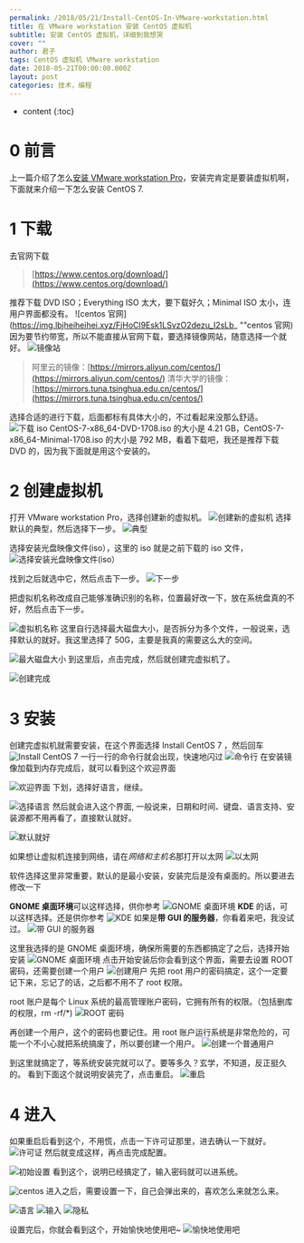 ```yaml
---
permalink: /2018/05/21/Install-CentOS-In-VMware-workstation.html
title: 在 VMware workstation 安装 CentOS 虚拟机
subtitle: 安装 CentOS 虚拟机，详细到我想哭
cover: ""
author: 君子
tags: CentOS 虚拟机 VMware workstation
date: 2018-05-21T00:00:00.000Z
layout: post
categories: 技术，编程
---
```


* content
{:toc}


#  0  前言
上一篇介绍了怎么[安装 VMware workstation Pro](https://weijunzii.github.io/2018/05/20/install-VMware-Workstation.html)，安装完肯定是要装虚拟机啊，下面就来介绍一下怎么安装 CentOS 7.

#  1  下载
去官网下载
>[https://www.centos.org/download/](https://www.centos.org/download/)

推荐下载 DVD ISO；Everything ISO 太大，要下载好久；Minimal ISO 太小，连用户界面都没有。
![centos 官网](https://img.lbjheiheihei.xyz/FjHoCl9Esk1LSvzO2dezu_I2sLb_ ""centos 官网)
因为要节约带宽，所以不能直接从官网下载，要选择镜像网站，随意选择一个就好。
![镜像站](https://img.lbjheiheihei.xyz/FlW2g9mGkpBH53u0UXr30H5nHIEF "镜像站")

>阿里云的镜像：[https://mirrors.aliyun.com/centos/](https://mirrors.aliyun.com/centos/)
>清华大学的镜像：[https://mirrors.tuna.tsinghua.edu.cn/centos/](https://mirrors.tuna.tsinghua.edu.cn/centos/)

选择合适的进行下载，后面都标有具体大小的，不过看起来没那么舒适。
![下载 iso](https://img.lbjheiheihei.xyz/FiDpD4nadzizwNQuLo6jI_RfsgpZ "下载 iso")
CentOS-7-x86_64-DVD-1708.iso 的大小是 4.21 GB，CentOS-7-x86_64-Minimal-1708.iso 的大小是 792 MB，看着下载吧，我还是推荐下载 DVD 的，因为我下面就是用这个安装的。

#  2  创建虚拟机
打开 VMware workstation Pro，选择创建新的虚拟机。
![创建新的虚拟机](https://img.lbjheiheihei.xyz/Fgu8nJ2aFZDlC8A44cOikWzs6x_9 "创建新的虚拟机")
选择默认的典型，然后选择下一步。
![典型](https://img.lbjheiheihei.xyz/Fr7BN7yX9cRlOayPc7-XeEJ_lpNe "典型")

选择安装光盘映像文件(iso），这里的 iso 就是之前下载的 iso 文件，
![选择安装光盘映像文件(iso）](https://img.lbjheiheihei.xyz/Fo17TTE8IOl40kSuaYdAmerDBUff "选择安装光盘映像文件(iso）")

找到之后就选中它，然后点击下一步。
![下一步](https://img.lbjheiheihei.xyz/FrCI1wuQyzw8nPCV9Vs4oRAWIAam "下一步")

把虚拟机名称改成自己能够准确识别的名称，位置最好改一下，放在系统盘真的不好，然后点击下一步。

![虚拟机名称](https://img.lbjheiheihei.xyz/Ftk5bttNldq40dmplhMgY015SBpr "")
这里自行选择最大磁盘大小，是否拆分为多个文件，一般说来，选择默认的就好。我这里选择了 50G，主要是我真的需要这么大的空间。

![最大磁盘大小](https://img.lbjheiheihei.xyz/Fj4vBM8IuhzkBMAkVC5U3z5jPqhr "最大磁盘大小")
到这里后，点击完成，然后就创建完虚拟机了。

![创建完成](https://img.lbjheiheihei.xyz/Fq6cLXiHg3OUyx7GiZj0AlalBtOA "创建完成")

#  3 安装 
创建完虚拟机就需要安装，在这个界面选择 Install CentOS 7 ，然后回车
![Install CentOS 7](https://img.lbjheiheihei.xyz/Fty0GL2w1hWJ4C7suIAMI1Hdw_3n "Install CentOS 7")
一行一行的命令行就会出现，快速地闪过
![命令行](https://img.lbjheiheihei.xyz/FhnI9D3cSxPyIu-wXiFP6y-3h9OC "命令行")
在安装镜像加载到内存完成后，就可以看到这个欢迎界面

![欢迎界面](https://img.lbjheiheihei.xyz/Ftni_yFQBiIPxkIgFOVkNVc6uQ6s "欢迎界面")
下划，选择好语言，继续。

![选择语言](https://img.lbjheiheihei.xyz/FtUJTtkxS2cCNvKsKXldd9OzqG9T "选择语言")
然后就会进入这个界面, 一般说来，日期和时间、键盘、语言支持、安装源都不用再看了，直接默认就好。

![默认就好](https://img.lbjheiheihei.xyz/FvS2szEzLdA2NEf69pCXRS__Zxiy "默认就好")

如果想让虚拟机连接到网络，请在*网络和主机名*那打开以太网
![以太网](https://img.lbjheiheihei.xyz/FutcZwTpL6C8unQHB4eVvr-7xXOg "以太网")

软件选择这里非常重要，默认的是最小安装，安装完后是没有桌面的。所以要进去修改一下

**GNOME 桌面环境**可以这样选择，供你参考
![GNOME 桌面环境](https://img.lbjheiheihei.xyz/FuyF9UVIquCWyGdkEsUj8bioll_- "GNOME 桌面环境")
**KDE** 的话，可以这样选择。还是供你参考
![KDE](https://img.lbjheiheihei.xyz/FsaKHT-wJUr59BuKgBKAVvX9Eye9 "KDE")
如果是**带 GUI 的服务器**，你看着来吧，我没试过。
![带 GUI 的服务器](https://img.lbjheiheihei.xyz/FlB4CgyJYPDjkGb8aCipmhukNwCo "带 GUI 的服务器")

这里我选择的是 GNOME 桌面环境，确保所需要的东西都搞定了之后，选择开始安装
![GNOME 桌面环境](https://img.lbjheiheihei.xyz/FoUmsfU5k_CFdOUIUIdgQ97kQsTa "GNOME 桌面环境")
点击开始安装后你会看到这个界面，需要去设置 ROOT 密码，还需要创建一个用户
![创建用户](https://img.lbjheiheihei.xyz/Fq-l66GqqC1ygQLBntk5CCcpuzLI "创建用户")
先把 root 用户的密码搞定，这个一定要记下来，忘记了的话，之后都不用不了 root 权限。

root 账户是每个 Linux 系统的最高管理账户密码，它拥有所有的权限。（包括删库的权限，rm -rf/*)
![ROOT 密码](https://img.lbjheiheihei.xyz/FpVSpv61Am8jemwfYWWfmvVT8cFD "ROOT 密码")

再创建一个用户，这个的密码也要记住。用 root 账户运行系统是非常危险的，可能一个不小心就把系统搞废了，所以要创建一个用户。
![创建一个普通用户](https://img.lbjheiheihei.xyz/FsGjnN2Z6iivT-GYD1zbfVFoDTYZ "创建一个普通用户")

到这里就搞定了，等系统安装完就可以了。要等多久？玄学，不知道，反正挺久的。
看到下面这个就说明安装完了，点击重启。
![重启](https://img.lbjheiheihei.xyz/FnXg5wdn7uEKZOT-Xc3LGMJSVYQK "重启")

#  4  进入
如果重启后看到这个，不用慌，点击一下许可证那里，进去确认一下就好。
![许可证](https://img.lbjheiheihei.xyz/Fmfsevrx4s4NqWfku2icvFY7_oQv "许可证")
然后就变成这样，再点击完成配置。

![初始设置](https://img.lbjheiheihei.xyz/Fv7ZAAZM60FI296lDR5w2KODrgWH "初始设置")
看到这个，说明已经搞定了，输入密码就可以进系统。

![centos](https://img.lbjheiheihei.xyz/Fjzd96Qd49Jpw8xM7B3cfNqM7QkO "centos")
进入之后，需要设置一下，自己会弹出来的，喜欢怎么来就怎么来。

![语言](https://img.lbjheiheihei.xyz/FpxFGTjPnEXgHskYaEnxEqZrHFbT "语言")
![输入](https://img.lbjheiheihei.xyz/FiSpnTMmO8c3TceP2sDrdh7OMvqz "输入")
![隐私](https://img.lbjheiheihei.xyz/FtxMyNt4gJ2GGpLGr0CKa-nfE8Td "隐私")

设置完后，你就会看到这个，开始愉快地使用吧~
![愉快地使用吧](https://img.lbjheiheihei.xyz/FkIWDvZRNOxHl-kR3LXHvQUHbpKO "愉快地使用吧")
